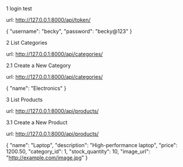 1 login test

 url: http://127.0.0.1:8000/api/token/

{
  "username": "becky",
  "password": "becky@123"
}


2 List Categories

url: http://127.0.0.1:8000/api/categories/



2.1 Create a New Category

url: http://127.0.0.1:8000/api/categories/

{
  "name": "Electronics"
}

3 List Products

url: http://127.0.0.1:8000/api/products/


3.1 Create a New Product

url: http://127.0.0.1:8000/api/products/


{
  "name": "Laptop",
  "description": "High-performance laptop",
  "price": 1200.50,
  "category_id": 1,
  "stock_quantity": 10,
  "image_url": "http://example.com/image.jpg"
}
